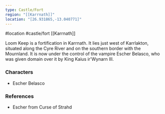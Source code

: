 ```yaml
---
type: Castle/Fort
region: "[[Karrnath]]"
location: "[26.931865,-13.040771]"
---
```

 #location #castle/fort [[Karrnath]]

Loom Keep is a fortification in Karrnath. It lies just west of Karrlakton, situated along the Cyre River and on the southern border with the Mournland. It is now under the control of the vampire Escher Belasco, who was given domain over it by King Kaius ir'Wynarn III.

### Characters

* Escher Belasco

### References

* Escher from Curse of Strahd
